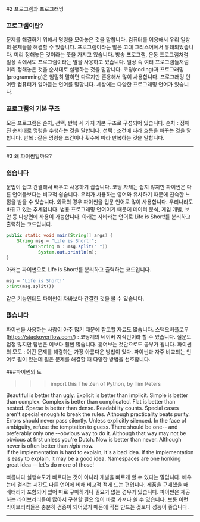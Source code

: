 
#2 프로그램과 프로그래밍
### 프로그램이란?
문제를 해결하기 위해서 명령을 모아놓은 것을 말합니다.
컴퓨터를 이용해서 우리 일상의 문제들을 해결할 수 있습니다.
프로그램이라는 말은 고대 그리스어에서 유래되었습니다. 미리 정해놓은 것이라는 뜻을 가지고 있습니다.
방송 프로그램, 운동 프로그램처럼 일상 속에서도 프로그램이라는 말을 사용하고 있습니다.
일상 속 여러 프로그램들처럼 미리 정해놓은 것을 순서대로 실행하는 것을 말합니다.
코딩(coding)과 프로그래밍(programming)은 엄밀히 말하면 다르지만 혼용해서 많이 사용합니다.
프로그래밍 언어란 컴퓨터가 알아듣는 언어를 말합니다. 세상에는 다양한 프로그래밍 언어가 있습니다.

### 프로그램의 기본 구조
모든 프로그램은 순차, 선택, 반복 세 가지 기본 구조로 구성되어 있습니다.
순차 : 정해진 순서대로 명령을 수행하는 것을 말합니다.
선택 : 조건에 따라 흐름을 바꾸는 것을 말합니다.
반복 : 같은 명령을 조건이나 횟수에 따라 반복하는 것을 말합니다.

-------------------------------------------------------------------

#3 왜 파이썬일까요?
### 쉽습니다
문법이 쉽고 간결해서 배우고 사용하기 쉽습니다.
코딩 자체는 쉽지 않지만 파이썬은 다른 언어들보다는 비교적 쉽습니다.
우리가 사용하는 영어와 유사하기 때문에 친숙한 느낌을 받을 수 있습니다.
외국의 경우 파이썬을 입문 언어로 많이 사용합니다. 우리나라도 바뀌고 있는 추세입니다.
범용 프로그래밍 언어이기 때문에 데이터 분석, 게임 개발, 보안 등 다방면에 사용이 가능합니다.
아래는 자바라는 언어로 Life is Short!를 분리하고 출력하는 코드입니다.

``` java
public static void main(String[] args) {
    String msg = "Life is Short!";
        for(String m : msg.split(" "))
            System.out.println(m);
}
```

아래는 파이썬으로 Life is Short!를 분리하고 출력하는 코드입니다.

``` py
msg = 'Life is Short!'
print(msg.split())
```

같은 기능인데도 파이썬이 자바보다 간결한 것을 볼 수 있습니다.


### 많습니다
파이썬을 사용하는 사람이 아주 많기 때문에 참고할 자료도 많습니다.
스택오버플로우 (https://stackoverflow.com/) : 코딩계의 네이버 지식인이라 할 수 있습니다.
질문도 엄청 많지만 답변은 이보다 훨씬 많습니다. 훑어보는 것만으로도 공부가 됩니다.
파이썬의 모토 : 어떤 문제를 해결하는 가장 아름다운 방법이 있다.
파이썬과 자주 비교되는 언어로 펄이 있는데 펄은 문제를 해결할 때 다양한 방법을 선호합니다.


###파이썬의 도
>>> import this
The Zen of Python, by Tim Peters

Beautiful is better than ugly.
Explicit is better than implicit.
Simple is better than complex.
Complex is better than complicated.
Flat is better than nested.
Sparse is better than dense.
Readability counts.
Special cases aren't special enough to break the rules.
Although practicality beats purity.
Errors should never pass silently.
Unless explicitly silenced.
In the face of ambiguity, refuse the temptation to guess.
There should be one-- and preferably only one --obvious way to do it.
Although that way may not be obvious at first unless you're Dutch.
Now is better than never.
Although never is often better than *right* now.  
If the implementation is hard to explain, it's a bad idea.
If the implementation is easy to explain, it may be a good idea.
Namespaces are one honking great idea -- let's do more of those!

빠릅니다
실행속도가 빠르다는 것이 아니라 개발을 빠르게 할 수 있다는 말입니다.
배우는데 걸리는 시간도 다른 언어에 비해 비교적 적게 드는 편입니다.
제품을 구매했을 때 배터리가 포함되어 있어 따로 구매하거나 필요가 없는 경우가 있습니다.
파이썬은 제공하는 라이브러리들이 많아서 구현할 필요 없이 바로 가져다 쓸 수 있습니다.
보통 이런 라이브러리들은 충분히 검증이 되어있기 때문에 직접 만드는 것보다 성능이 좋습니다.

----------------------------------------------------------------------
